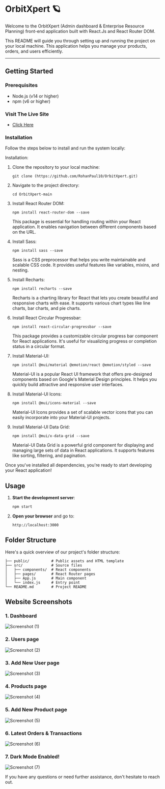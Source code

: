 # OrbitXpert 🪐
Welcome to the OrbitXpert (Admin dashboard & Enterprise Resource Planning) front-end application built with React.Js and React Router DOM.

This README will guide you through setting up and running the project on your local machine. This application helps you manage your products, orders, and users efficiently.

-------------------------------------------------------------------------------------------------
## Getting Started
### Prerequisites
- Node.js (v14 or higher)
- npm (v6 or higher)

### Visit The Live Site

- [Click Here](https://orbitxpert.netlify.app/)


### Installation
Follow the steps below to install and run the system locally:

Installation:
1. Clone the repository to your local machine:
   ```
   git clone (https://github.com/RohanPaul10/OrbitXpert.git)
   ```
2. Navigate to the project directory:
   ```
   cd OrbitXpert-main
   ```
3. Install React Router DOM:
   ```
   npm install react-router-dom --save
   ```
   This package is essential for handling routing within your React application. It enables navigation between different components based on the URL.
   
4. Install Sass:
   ```
   npm install sass --save
   ```
   Sass is a CSS preprocessor that helps you write maintainable and scalable CSS code. It provides useful features like variables, mixins, and nesting.

5. Install Recharts:
   ```
   npm install recharts --save
   ```
   Recharts is a charting library for React that lets you create beautiful and responsive charts with ease. It supports various chart types like line charts, bar charts, and pie charts.

6. Install React Circular Progressbar:
   ```
   npm install react-circular-progressbar --save
   ```
   This package provides a customizable circular progress bar component for React applications. It's useful for visualizing progress or completion status in a circular format.

7. Install Material-UI:
   ```
   npm install @mui/material @emotion/react @emotion/styled --save
   ```
   Material-UI is a popular React UI framework that offers pre-designed components based on Google's Material Design principles. It helps you quickly build attractive and responsive user interfaces.

8. Install Material-UI Icons:
   ```
   npm install @mui/icons-material --save
   ```
   Material-UI Icons provides a set of scalable vector icons that you can easily incorporate into your Material-UI projects.

9. Install Material-UI Data Grid:
   ```
   npm install @mui/x-data-grid --save
   ```
   Material-UI Data Grid is a powerful grid component for displaying and managing large sets of data in React applications. It supports features like sorting, filtering, and pagination.

Once you've installed all dependencies, you're ready to start developing your React application!

## Usage
1. **Start the development server**:
   ```bash
   npm start
   ```
2. **Open your browser** and go to:
   ```
   http://localhost:3000
   ```

## Folder Structure
Here's a quick overview of our project's folder structure:
```
├── public/          # Public assets and HTML template
├── src/             # Source files
│   ├── components/  # React components
│   ├── pages/       # React Router pages
│   ├── App.js       # Main component
│   └── index.js     # Entry point
└── README.md        # Project README
```
## Website Screenshots

### 1. Dashboard

![Screenshot (1)](https://github.com/RohanPaul10/OrbitXpert/assets/125004611/944890f8-7749-4395-8f5c-12677eb6fbf9)

### 2. Users page

![Screenshot (2)](https://github.com/RohanPaul10/OrbitXpert/assets/125004611/12df9ab2-d836-4ce0-b2b0-d06e680a41ba)

### 3. Add New User page

![Screenshot (3)](https://github.com/RohanPaul10/OrbitXpert/assets/125004611/d975dc1a-bdee-4fcb-a5bf-13c29ca3e45b)

### 4. Products page

![Screenshot (4)](https://github.com/RohanPaul10/OrbitXpert/assets/125004611/73ae3842-2b76-486c-9eed-9ae453932071)

### 5. Add New Product page

![Screenshot (5)](https://github.com/RohanPaul10/OrbitXpert/assets/125004611/b942a890-d75f-4e3c-b1d6-e306f0ffd3f2)

### 6. Latest Orders & Transactions

![Screenshot (6)](https://github.com/RohanPaul10/OrbitXpert/assets/125004611/cbfc0e38-985e-4f58-adfb-f78b86e7e5a0)

### 7. Dark Mode Enabled!

![Screenshot (7)](https://github.com/RohanPaul10/OrbitXpert/assets/125004611/8bbcf688-97c0-4d27-b138-fd6dc8477e8b)

If you have any questions or need further assistance, don't hesitate to reach out.



